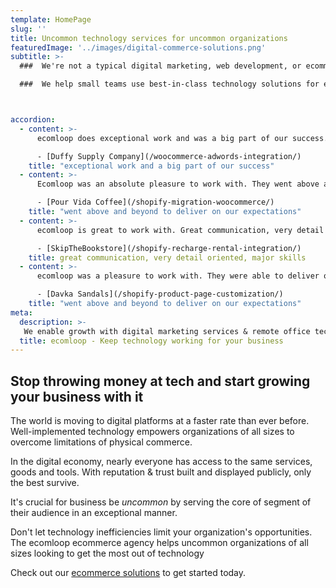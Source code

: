 ```yaml
---
template: HomePage
slug: ''
title: Uncommon technology services for uncommon organizations
featuredImage: '../images/digital-commerce-solutions.png'
subtitle: >-
  ###  We're not a typical digital marketing, web development, or ecommerce agency.

  ###  We help small teams use best-in-class technology solutions for effective growth.



accordion:
  - content: >-
      ecomloop does exceptional work and was a big part of our success. We will be using him for more projects in the future.

      - [Duffy Supply Company](/woocommerce-adwords-integration/)
    title: "exceptional work and a big part of our success"
  - content: >-
      Ecomloop was an absolute pleasure to work with. They went above and beyond, searching out new requirements we hadn't thought to ensure the project was a success. I very highly recommend working with ecomloop.

      - [Pour Vida Coffee](/shopify-migration-woocommerce/)
    title: "went above and beyond to deliver on our expectations"
  - content: >-
      ecomloop is great to work with. Great communication, very detail oriented, major skills, couldn't be happier with their leadership in developing a shopify store. The store that we are building has an increasing number of components that are being constantly added and ecomloop is able to utilize and incorporate a number of apps to get the job done. They are also very creative problem solvers and have come up with novel solutions along the way.

      - [SkipTheBookstore](/shopify-recharge-rental-integration/)
    title: great communication, very detail oriented, major skills
  - content: >-
      ecomloop was a pleasure to work with. They were able to deliver on the job, building us a new product detail page for our Shopify site. They were communicative and patient and went above and beyond to deliver on our expectations. I would definitely work with ecomloop again.

      - [Davka Sandals](/shopify-product-page-customization/)
    title: "went above and beyond to deliver on our expectations"
meta:
  description: >-
   We enable growth with digital marketing services & remote office tech support. Digital platform growth for uncommon organizations & independent businesses looking for the next opportunities enabled by technology.  
  title: ecomloop - Keep technology working for your business
---
```

## Stop throwing money at tech and start growing your business with it

The world is moving to digital platforms at a faster rate than ever before. Well-implemented technology empowers organizations of all sizes to overcome limitations of physical commerce.

In the digital economy, nearly everyone has access to the same services, goods and tools. With reputation & trust built and displayed publicly, only the best survive.

It's crucial for business be *uncommon* by serving the core of segment of their audience in an exceptional manner.

Don't let technology inefficiencies limit your organization's opportunities. The ecomloop ecommerce agency helps uncommon organizations of all sizes looking to get the most out of technology

Check out our [ecommerce solutions](/solutions/) to get started today.
